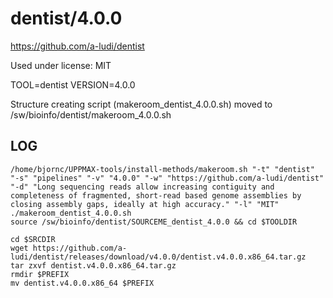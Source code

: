 dentist/4.0.0
========================

<https://github.com/a-ludi/dentist>

Used under license:
MIT

TOOL=dentist
VERSION=4.0.0



Structure creating script (makeroom_dentist_4.0.0.sh) moved to /sw/bioinfo/dentist/makeroom_4.0.0.sh

LOG
---

    /home/bjornc/UPPMAX-tools/install-methods/makeroom.sh "-t" "dentist" "-s" "pipelines" "-v" "4.0.0" "-w" "https://github.com/a-ludi/dentist" "-d" "Long sequencing reads allow increasing contiguity and completeness of fragmented, short-read based genome assemblies by closing assembly gaps, ideally at high accuracy." "-l" "MIT"
    ./makeroom_dentist_4.0.0.sh
    source /sw/bioinfo/dentist/SOURCEME_dentist_4.0.0 && cd $TOOLDIR

    cd $SRCDIR
    wget https://github.com/a-ludi/dentist/releases/download/v4.0.0/dentist.v4.0.0.x86_64.tar.gz
    tar zxvf dentist.v4.0.0.x86_64.tar.gz
    rmdir $PREFIX
    mv dentist.v4.0.0.x86_64 $PREFIX
    




